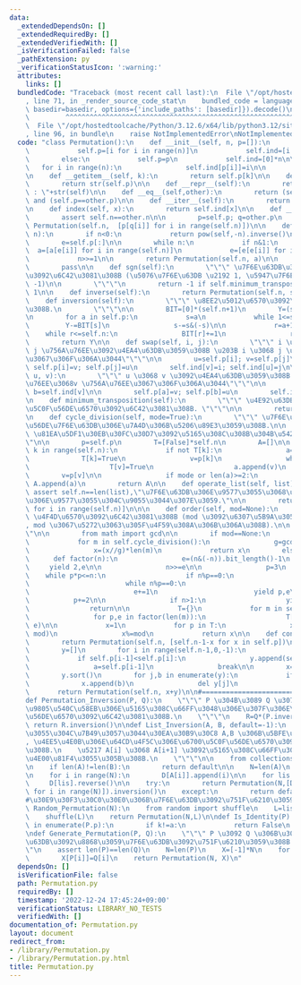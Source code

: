 ```yaml
---
data:
  _extendedDependsOn: []
  _extendedRequiredBy: []
  _extendedVerifiedWith: []
  _isVerificationFailed: false
  _pathExtension: py
  _verificationStatusIcon: ':warning:'
  attributes:
    links: []
  bundledCode: "Traceback (most recent call last):\n  File \"/opt/hostedtoolcache/Python/3.12.6/x64/lib/python3.12/site-packages/onlinejudge_verify/documentation/build.py\"\
    , line 71, in _render_source_code_stat\n    bundled_code = language.bundle(stat.path,\
    \ basedir=basedir, options={'include_paths': [basedir]}).decode()\n          \
    \         ^^^^^^^^^^^^^^^^^^^^^^^^^^^^^^^^^^^^^^^^^^^^^^^^^^^^^^^^^^^^^^^^^^^^^^^^^^^^^^^^^\n\
    \  File \"/opt/hostedtoolcache/Python/3.12.6/x64/lib/python3.12/site-packages/onlinejudge_verify/languages/python.py\"\
    , line 96, in bundle\n    raise NotImplementedError\nNotImplementedError\n"
  code: "class Permutation():\n    def __init__(self, n, p=[]):\n        if p==[]:\n\
    \            self.p=[i for i in range(n)]\n            self.ind=[i for i in range(n)]\n\
    \        else:\n            self.p=p\n            self.ind=[0]*n\n\n         \
    \   for i in range(n):\n                self.ind[p[i]]=i\n\n        self.n=n\n\
    \n    def __getitem__(self, k):\n        return self.p[k]\n\n    def __str__(self):\n\
    \        return str(self.p)\n\n    def __repr__(self):\n        return \"[Permutation]\
    \ : \"+str(self)\n\n    def __eq__(self,other):\n        return (self.n==other.n)\
    \ and (self.p==other.p)\n\n    def __iter__(self):\n        return iter(self.p)\n\
    \n    def index(self, x):\n        return self.ind[x]\n\n    def __mul__(self,other):\n\
    \        assert self.n==other.n\n\n        p=self.p; q=other.p\n        return\
    \ Permutation(self.n,  [p[q[i]] for i in range(self.n)])\n\n    def __pow__(self,\
    \ n):\n        if n<0:\n            return pow(self,-n).inverse()\n\n        a=list(range(self.n))\n\
    \        e=self.p[:]\n\n        while n:\n            if n&1:\n              \
    \  a=[a[e[i]] for i in range(self.n)]\n            e=[e[e[i]] for i in range(self.n)]\n\
    \            n>>=1\n\n        return Permutation(self.n, a)\n\n    def __truediv__(self,other):\n\
    \        pass\n\n    def sgn(self):\n        \"\"\" \u7F6E\u63DB\u306E\u7B26\u53F7\
    \u3092\u6C42\u3081\u308B (\u5076\u7F6E\u63DB \u2192 1, \u5947\u7F6E\u63DB \u2192\
    \ -1)\n\n        \"\"\"\n        return -1 if self.minimum_transposition()%2 else\
    \ 1\n\n    def inverse(self):\n        return Permutation(self.n, self.ind)\n\n\
    \    def inversion(self):\n        \"\"\" \u8EE2\u5012\u6570\u3092\u6C42\u3081\
    \u308B.\n        \"\"\"\n\n        BIT=[0]*(self.n+1)\n        Y=(self.n*(self.n-1))//2\n\
    \n        for a in self.p:\n            s=a\n            while 1<=s:\n       \
    \         Y-=BIT[s]\n                s-=s&(-s)\n\n            r=a+1\n        \
    \    while r<=self.n:\n                BIT[r]+=1\n                r+=r&(-r)\n\
    \        return Y\n\n    def swap(self, i, j):\n        \"\"\" i \u756A\u76EE\u3068\
    \ j \u756A\u76EE\u3092\u4EA4\u63DB\u3059\u308B \u203B i \u3068 j \u3092\u4EA4\u63DB\
    \u3067\u306F\u306A\u3044\"\"\"\n\n        u=self.p[i]; v=self.p[j]\n\n       \
    \ self.p[i]=v; self.p[j]=u\n        self.ind[v]=i; self.ind[u]=j\n\n    def transposition(self,\
    \ u, v):\n        \"\"\" u \u3068 v \u3092\u4EA4\u63DB\u3059\u308B \u203B u \u756A\
    \u76EE\u3068v \u756A\u76EE\u3067\u306F\u306A\u3044\"\"\"\n\n        a=self.ind[u];\
    \ b=self.ind[v]\n\n        self.p[a]=v; self.p[b]=u\n        self.ind[u]=b; self.ind[v]=a\n\
    \n    def minimum_transposition(self):\n        \"\"\" \u4E92\u63DB\u306E\u6700\
    \u5C0F\u56DE\u6570\u3092\u6C42\u3081\u308B. \"\"\"\n\n        return self.n-len(self.cycle_division())\n\
    \n    def cycle_division(self, mode=True):\n        \"\"\" \u7F6E\u63DB\u3092\u5DE1\
    \u56DE\u7F6E\u63DB\u306E\u7A4D\u306B\u5206\u89E3\u3059\u308B.\n\n        mode:\
    \ \u81EA\u5DF1\u30EB\u30FC\u30D7\u3092\u5165\u308C\u308B\u304B\u5426\u304B\"\"\
    \"\n\n        p=self.p\n        T=[False]*self.n\n        A=[]\n\n        for\
    \ k in range(self.n):\n            if not T[k]:\n                a=[k]\n\n   \
    \             T[k]=True\n                v=p[k]\n                while v!=k:\n\
    \                    T[v]=True\n                    a.append(v)\n            \
    \        v=p[v]\n\n                if mode or len(a)>=2:\n                   \
    \ A.append(a)\n        return A\n\n    def operate_list(self, list):\n       \
    \ assert self.n==len(list),\"\u7F6E\u63DB\u306E\u9577\u3055\u3068\u30EA\u30B9\u30C8\
    \u306E\u9577\u3055\u304C\u9055\u3044\u307E\u3059.\"\n\n        return [list[self.ind[i]]\
    \ for i in range(self.n)]\n\n\n    def order(self, mod=None):\n        \"\"\"\
    \ \u4F4D\u6570\u3092\u6C42\u3081\u308B (mod \u3092\u6307\u5B9A\u3059\u308B\u3068\
    , mod \u3067\u5272\u3063\u305F\u4F59\u308A\u306B\u306A\u308B).\n\n        \"\"\
    \"\n\n        from math import gcd\n\n        if mod==None:\n            x=1\n\
    \            for m in self.cycle_division():\n                g=gcd(x,len(m))\n\
    \                x=(x//g)*len(m)\n            return x\n        else:\n      \
    \      def factor(n):\n                e=(n&(-n)).bit_length()-1\n           \
    \     yield 2,e\n\n                n>>=e\n\n                p=3\n            \
    \    while p*p<=n:\n                    if n%p==0:\n                        e=0\n\
    \                        while n%p==0:\n                            n//=p\n  \
    \                          e+=1\n                        yield p,e\n         \
    \           p+=2\n\n                if n>1:\n                    yield n,1\n \
    \               return\n\n            T={}\n            for m in self.cycle_division():\n\
    \                for p,e in factor(len(m)):\n                    T[p]=max(T.get(p,0),\
    \ e)\n\n            x=1\n            for p in T:\n                x*=pow(p, T[p],\
    \ mod)\n                x%=mod\n            return x\n\n    def conjugate(self):\n\
    \        return Permutation(self.n, [self.n-1-x for x in self.p])\n\n    def next(self):\n\
    \        y=[]\n        for i in range(self.n-1,0,-1):\n            y.append(self.p[i])\n\
    \            if self.p[i-1]<self.p[i]:\n                y.append(self.p[i-1])\n\
    \                a=self.p[i-1]\n                break\n\n        x=self.p[:i-1]\n\
    \        y.sort()\n        for j,b in enumerate(y):\n            if a<b:\n   \
    \             x.append(b)\n                del y[j]\n                break\n \
    \       return Permutation(self.n, x+y)\n\n#=================================================\n\
    def Permutation_Inversion(P, Q):\n    \"\"\" P \u304B\u3089 Q \u3078\u96A3\u63A5\
    \u9805\u540C\u58EB\u306E\u5165\u308C\u66FF\u3048\u306E\u307F\u306E\u6700\u5C0F\
    \u56DE\u6570\u3092\u6C42\u3081\u308B.\n    \"\"\"\n    R=Q*(P.inverse())\n   \
    \ return R.inversion()\n\ndef List_Inversion(A, B, default=-1):\n    \"\"\"\u9577\
    \u3055\u304C\u7B49\u3057\u3044\u30EA\u30B9\u30C8 A,B \u306B\u5BFE\u3057\u3066\
    , \u4EE5\u4E0B\u306E\u64CD\u4F5C\u306E\u6700\u5C0F\u56DE\u6570\u3092\u6C42\u3081\
    \u308B.\n    \u5217 A[i] \u3068 A[i+1] \u3092\u5165\u308C\u66FF\u3048, B \u3068\
    \u4E00\u81F4\u3055\u305B\u308B.\n    \"\"\"\n\n    from collections import defaultdict\n\
    \n    if len(A)!=len(B):\n        return default\n\n    N=len(A)\n    D=defaultdict(list)\n\
    \n    for i in range(N):\n        D[A[i]].append(i)\n\n    for lis in D:\n   \
    \     D[lis].reverse()\n\n    try:\n        return Permutation(N,[D[B[i]].pop()\
    \ for i in range(N)]).inversion()\n    except:\n        return default\n\n#=================================================\n\
    #\u30E9\u30F3\u30C0\u30E0\u306B\u7F6E\u63DB\u3092\u751F\u6210\u3059\u308B.\ndef\
    \ Random_Permutation(N):\n    from random import shuffle\n    L=list(range(N))\n\
    \    shuffle(L)\n    return Permutation(N,L)\n\ndef Is_Identity(P):\n    for k,a\
    \ in enumerate(P.p):\n        if k!=a:\n            return False\n    return True\n\
    \ndef Generate_Permutation(P, Q):\n    \"\"\" P \u3092 Q \u306B\u3059\u308B\u5909\
    \u63DB\u3092\u8868\u3059\u7F6E\u63DB\u3092\u751F\u6210\u3059\u308B.\n\n    \"\"\
    \"\n    assert len(P)==len(Q)\n    N=len(P)\n    X=[-1]*N\n    for i in range(N):\n\
    \        X[P[i]]=Q[i]\n    return Permutation(N, X)\n"
  dependsOn: []
  isVerificationFile: false
  path: Permutation.py
  requiredBy: []
  timestamp: '2022-12-24 17:45:24+09:00'
  verificationStatus: LIBRARY_NO_TESTS
  verifiedWith: []
documentation_of: Permutation.py
layout: document
redirect_from:
- /library/Permutation.py
- /library/Permutation.py.html
title: Permutation.py
---
```

